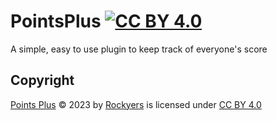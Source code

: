 # PointsPlus [![CC BY 4.0](https://img.shields.io/badge/License-CC%20BY%204.0-lightgrey.svg)](https://creativecommons.org/licenses/by/4.0/)
A simple, easy to use plugin to keep track of everyone's score

## Copyright
[Points Plus](https://github.com/Rockyers/PointsPlus) © 2023 by [Rockyers](https://github.com/Rockyers) is licensed under [CC BY 4.0](https://creativecommons.org/licenses/by/4.0/) 
